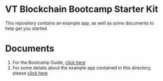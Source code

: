 # VT Blockchain Bootcamp Starter Kit

This repository contains an example app, as well as some documents to help get you started.

# Documents

1. For the Bootcamp Guide, [click here](http://eosio.github.io/vt-blockchain-bootcamp-starter)
2. For some details about the example app contained in this directory, please [click here](http://eosio.github.io/vt-blockchain-bootcamp-starter/example-app.md)

